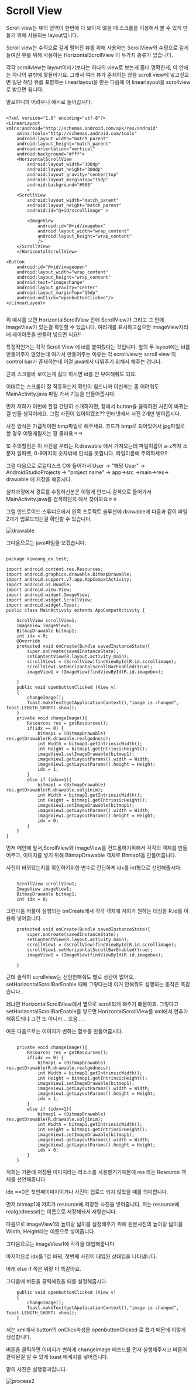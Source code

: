
# Scroll View

Scroll view는 뷰의 영역이 한번에 다 보이지 않을 때 스크롤을 이용해서 볼 수 있게 만들기 위해 사용되는 layout입니다. 

Scroll view는 수직으로 길게 펼처진 뷰를 위해 사용하는 ScrollView와 수평으로 길게 늘여진 뷰를 위해 사용하는 HorizontalScrollView 이 두가지 종류가 있습니다.

각각 scrollview는 layout이라기보다는 하나의 view로 보는게 좀더 명확한게, 이 안에는 하나의 뷰밖에 못들어가요. 그래서 여러 뷰가 존재하는 창을 scroll view에 넣고싶으면 일단 해당 뷰를 포함하는 linearlayout을 만든 다음에 이 linearlayout을 scrollview로 받으면 됩니다.

말로하니까 어려우니 예시로 들어갑시다.

``` shell

<?xml version="1.0" encoding="utf-8"?>
<LinearLayout xmlns:android="http://schemas.android.com/apk/res/android"
    xmlns:tools="http://schemas.android.com/tools"
    android:layout_width="match_parent"
    android:layout_height="match_parent"
    android:orientation="vertical"
    android:background="#fff">
    <HorizontalScrollView
        android:layout_width="300dp"
        android:layout_height="300dp"
        android:layout_gravity="center|top"
        android:layout_marginTop="15dp"
        android:background="#888"
        >
    <ScrollView
        android:layout_width="match_parent"
        android:layout_height="match_parent"
        android:id="@+id/scrollimage" >

        <ImageView
            android:id="@+id/imagebox"
            android:layout_width="wrap_content"
            android:layout_height="wrap_content"
            />
    </ScrollView>
    </HorizontalScrollView>

<Button
    android:id="@+id/imageopen"
    android:layout_width="wrap_content"
    android:layout_height="wrap_content"
    android:text="imagechange"
    android:layout_gravity="center"
    android:layout_marginTop="15dp"
    android:onClick="openbuttonClicked"/>
</LinearLayout>


```

위 예시를 보면 HorizontalScrollView 안에 ScrollView가 그리고 그 안에 ImageView가 있는걸 확인할 수 있습니다. 여러개를 표시하고싶으면 imageView자리에 레이아웃을 만들어 넣으면 되요!!

특징적인거는 각각 Scroll View 에 id를 붙여줬다는 것입니다. 앞의 두 layout에는 id를 만들어주지 않았는데 여기서 만들어주는 이유는 각 scrollview는 scroll view 의 control bar가 존재하는데 이걸 java에서 다뤄주기 위해서 해주는 겁니다.

근께 스크롤바 보이는게 싫다 하시면 id를 안 부여해줘도 되요.

이대로는 스크롤이 잘 작동하는지 확인이 힘드니까 이번꺼는 좀 어려워도 MainActivity.java 파일 가서 기능을 만들어줍시다. 

먼저 저희가 이번에 할걸 간단히 소개하자면, 창에서 button을 클릭하면 사진이 바뀌는걸 만들 생각이에요. 그럼 사진이 있어야겠죠?? 인터넷에서 사진 2개만 받아옵시다.

사진 양식은 가급적이면 bmp파일로 해주세요. 코드가 bmp로 되어있어서 jpg파일로 할 경우 어떻게될지는 잘 몰라욬ㅋㅋ

또 주의할점은 이 사진을 우리는 R.drawable 에서 가져오는데 파일이름이 a-z까지 소문자 알파벳, 0-9까지의 숫자밖에 인식을 못합니다. 파일이름에 주의하세요!!

그럼 다음으로 로컬디스크 C에 들어가서 User -> "해당 User" -> AndroidStudioProjects -> "project name" -> app->src ->main->res-> drawable 에 저장을 해줍시다.

설치과정에서 경로를 수정하신분은 이렇게 안뜨니 검색으로 들어가서 MainActivity.java를 검색하던지 해서 찾아봐요ㅎㅎ

그럼 안드로이드 스튜디오에서 왼쪽 프로젝트 솔루션에 drawable에 다음과 같이 파일 2개가 업로드되는걸 확인할 수 있습니다.

![drawable](https://github.com/SKKUMathcom/2017-Android-/blob/master/Seminar/Figure/process1.PNG)

그다음으로는 java파일을 보겠습니다.


```shell

package kiwoong_ex.test;

import android.content.res.Resources;
import android.graphics.drawable.BitmapDrawable;
import android.support.v7.app.AppCompatActivity;
import android.os.Bundle;
import android.view.View;
import android.widget.ImageView;
import android.widget.ScrollView;
import android.widget.Toast;
public class MainActivity extends AppCompatActivity {

    ScrollView scrollView1;
    ImageView imageView1;
    BitmapDrawable bitmap1;
    int idx = 0;
    @Override
    protected void onCreate(Bundle savedInstanceState){
        super.onCreate(savedInstanceState);
        setContentView(R.layout.activity_main);
        scrollView1 = (ScrollView)findViewById(R.id.scrollimage);
        scrollView1.setHorizontalScrollBarEnabled(true);
        imageView1 = (ImageView)findViewById(R.id.imagebox);

    }
    public void openbuttonClicked (View v)
    {
        changeImage();
        Toast.makeText(getApplicationContext(),"image is changed", Toast.LENGTH_SHORT).show();
    }
    private void changeImage(){
        Resources res = getResources();
        if(idx == 0) {
            bitmap1 = (BitmapDrawable) res.getDrawable(R.drawable.realgodness);
            int Width = bitmap1.getIntrinsicWidth();
            int Height = bitmap1.getIntrinsicHeight();
            imageView1.setImageDrawable(bitmap1);
            imageView1.getLayoutParams().width = Width;
            imageView1.getLayoutParams().height = Height;
            idx = 1;
        }
        else if (idx==1){
            bitmap1 = (BitmapDrawable) res.getDrawable(R.drawable.soljinim);
            int Width = bitmap1.getIntrinsicWidth();
            int Height = bitmap1.getIntrinsicHeight();
            imageView1.setImageDrawable(bitmap1);
            imageView1.getLayoutParams().width = Width;
            imageView1.getLayoutParams().height = Height;
            idx = 0;
        }
    }
}
```

먼저 메인에 앞서,ScrollView와 ImageView를 컨드롤하기위해서 각각의 객체를 만들어주고, 이미지를 넣기 위해 BitmapDrawable 객체로 Bitmap1을 만들어줍니다.

사진이 바뀌었는지를 확인하기위한 변수로 간단하게 idx를 int형으로 선언해줍시다. 

```shell

    ScrollView scrollView1;
    ImageView imageView1;
    BitmapDrawable bitmap1;
    int idx = 0;

```

그런다음 어플이 실행되는 onCreate에서 각각 객체에 저희가 원하는 대상을 R.id를 이용해 넣어줍니다.

```shell
    protected void onCreate(Bundle savedInstanceState){
        super.onCreate(savedInstanceState);
        setContentView(R.layout.activity_main);
        scrollView1 = (ScrollView)findViewById(R.id.scrollimage);
        scrollView1.setHorizontalScrollBarEnabled(true);
        imageView1 = (ImageView)findViewById(R.id.imagebox);

    }
```

근데 솔직히 scrollview는 선언안해줘도 별로 상관이 없어요. setHorizontalScrollBarEnable 때매 그렇다는데 이거 안해줘도 실행되는 동작은 똑같습니다..

왜냐면 HorizontalScrollView에서 옆으로 scroll되게 해주기 떄문이죠. 그렇다고 setHorizontalScrollBarEnable를 넣으면 HorizontalScrollView를 xml에서 안추가해줘도되냐 그건 또 아니라... 으음.....

여튼 다음으로는 이미지가 변하는 함수를 만들어줍시다. 

``` shell

    private void changeImage(){
        Resources res = getResources();
        if(idx == 0) {
            bitmap1 = (BitmapDrawable) res.getDrawable(R.drawable.realgodness);
            int Width = bitmap1.getIntrinsicWidth();
            int Height = bitmap1.getIntrinsicHeight();
            imageView1.setImageDrawable(bitmap1);
            imageView1.getLayoutParams().width = Width;
            imageView1.getLayoutParams().height = Height;
            idx = 1;
        }
        else if (idx==1){
            bitmap1 = (BitmapDrawable) res.getDrawable(R.drawable.soljinim);
            int Width = bitmap1.getIntrinsicWidth();
            int Height = bitmap1.getIntrinsicHeight();
            imageView1.setImageDrawable(bitmap1);
            imageView1.getLayoutParams().width = Width;
            imageView1.getLayoutParams().height = Height;
            idx = 0;
        }
    }

```

저희는 기존에 저장된 이미지라는 리소스를 사용할거기때문에 res 라는 Resource 객체를 선언해줍니다.

idx ==0은 첫번째이미지이거나 사진이 업로드 되지 않았을 때를 의미합니다.

먼저 bitmap1에 저희가 resource에 저장한 사진을 넣어줍니다. 저는 resource에 realgodness라는 이름으로 저장해놔서 저렇습니다.

다음으로 imageView1의 높이랑 넓이를 설정해주기 위해 원본사진의 높이랑 넓이를 Width, Height라는 이름으로 넣어줍니다.

그다음으로는 imageView1에 각각을 대입해줍니다.

마지막으로 idx를 1로 바꿔, 첫번째 사진이 대입된 상태임을 나타냅니다.

아래 else if 쪽은 위랑 다 똑같아요.

그다음에 버튼을 클릭해줬을 때를 설정해줍시다.

``` shell
    public void openbuttonClicked (View v)
    {
        changeImage();
        Toast.makeText(getApplicationContext(),"image is changed", Toast.LENGTH_SHORT).show();
    }
```

저는 xml에서 button의 onClick속성을 openbuttonClicked 로 했기 때문에 이렇게 생성합니다.

버튼을 클릭하면 이미지가 변하게 changeimage 메쏘드를 먼저 실행해주시고 버튼이 클릭된걸 알 수 있게 toast 메세지를 넣어줍니다.

밑의 사진은 실행결과입니다.

![process2](https://github.com/SKKUMathcom/2017-Android-/blob/master/Seminar/Figure/process2.PNG)

